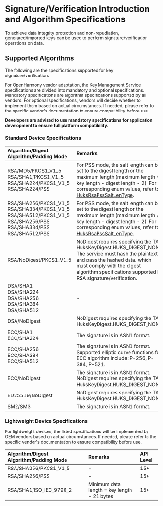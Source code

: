 # Signature/Verification Introduction and Algorithm Specifications  

To achieve data integrity protection and non-repudiation, generated/imported keys can be used to perform signature/verification operations on data.  

## Supported Algorithms  

The following are the specifications supported for key signature/verification.  

<!--Del-->  
For OpenHarmony vendor adaptation, the Key Management Service specifications are divided into mandatory and optional specifications. Mandatory specifications are algorithm specifications supported by all vendors. For optional specifications, vendors will decide whether to implement them based on actual circumstances. If needed, please refer to the specific vendor's documentation to ensure compatibility before use.  

**Developers are advised to use mandatory specifications for application development to ensure full platform compatibility.**  
<!--DelEnd-->  

### Standard Device Specifications  

| Algorithm/Digest Algorithm/Padding Mode | Remarks | API Level | <!--DelCol4-->Mandatory Specification |  
| :-------- | :-------- | :-------- | :-------- |  
| <!--DelRow-->RSA/MD5/PKCS1_V1_5<br/>RSA/SHA1/PKCS1_V1_5<br/>RSA/SHA224/PKCS1_V1_5<br/>RSA/SHA224/PSS | For PSS mode, the salt length can be set to the digest length or the maximum length (maximum length = key length - digest length - 2). For corresponding enum values, refer to [HuksRsaPssSaltLenType](../../../../API_Reference/source_en/UniversalKeystoreKit/cj-apis-security_huks.md#class-huksrsapsssaltlentype). | 15+ | No |  
| RSA/SHA256/PKCS1_V1_5<br/>RSA/SHA384/PKCS1_V1_5<br/>RSA/SHA512/PKCS1_V1_5<br/>RSA/SHA256/PSS<br/>RSA/SHA384/PSS<br/>RSA/SHA512/PSS | For PSS mode, the salt length can be set to the digest length or the maximum length (maximum length = key length - digest length - 2). For corresponding enum values, refer to [HuksRsaPssSaltLenType](../../../../API_Reference/source_en/UniversalKeystoreKit/cj-apis-security_huks.md#class-huksrsapsssaltlentype). | 15+ | Yes |  
| RSA/NoDigest/PKCS1_V1_5 | NoDigest requires specifying the TAG HuksKeyDigest.HUKS_DIGEST_NONE. The service must hash the plaintext and pass the hashed data, which must comply with the digest algorithm specifications supported by RSA signature/verification. | 15+ | Yes |  
| <!--DelRow-->DSA/SHA1<br/>DSA/SHA224<br/>DSA/SHA256<br/>DSA/SHA384<br/>DSA/SHA512 | - | 15+ | No |  
| <!--DelRow-->DSA/NoDigest | NoDigest requires specifying the TAG HuksKeyDigest.HUKS_DIGEST_NONE. | 15+ | No |  
| <!--DelRow-->ECC/SHA1<br/>ECC/SHA224 | The signature is in ASN1 format. | 15+ | No |  
| ECC/SHA256<br/>ECC/SHA384<br/>ECC/SHA512 | The signature is in ASN1 format.<br/>Supported elliptic curve functions for ECC algorithm include: P-256, P-384, P-521. | 15+ | Yes |  
| <!--DelRow-->ECC/NoDigest | The signature is in ASN1 format.<br/>NoDigest requires specifying the TAG HuksKeyDigest.HUKS_DIGEST_NONE. | 15+ | No |  
| ED25519/NoDigest | NoDigest requires specifying the TAG HuksKeyDigest.HUKS_DIGEST_NONE. | 15+ | Yes |  
| SM2/SM3 | The signature is in ASN1 format. | 15+ | Yes |  

### Lightweight Device Specifications  

<!--Del-->  
For lightweight devices, the listed specifications will be implemented by OEM vendors based on actual circumstances. If needed, please refer to the specific vendor's documentation to ensure compatibility before use.  
<!--DelEnd-->  

| Algorithm/Digest Algorithm/Padding Mode | Remarks | API Level |  
| :-------- | :-------- | :-------- |  
| RSA/SHA256/PKCS1_V1_5 | - | 15+ |  
| RSA/SHA256/PSS | - | 15+ |  
| RSA/SHA1/ISO_IEC_9796_2 | Minimum data length = key length - 21 bytes | 15+ |  

<!--RP1--><!--RP1End-->